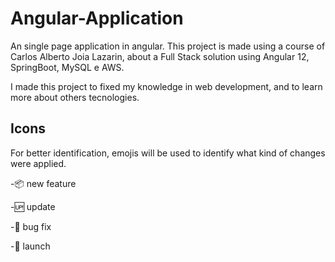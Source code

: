 # Angular-Application

An single page application in angular. This project is made using a course of Carlos Alberto Joia Lazarin, about a Full Stack solution using Angular 12, SpringBoot, MySQL e AWS.

I made this project to fixed my knowledge in web development, and to learn more about others tecnologies.

## Icons

For better identification, emojis will be used to identify what kind of changes were applied.

-:package: new feature

-:up: update

-:bug: bug fix

-:checkered_flag: launch
